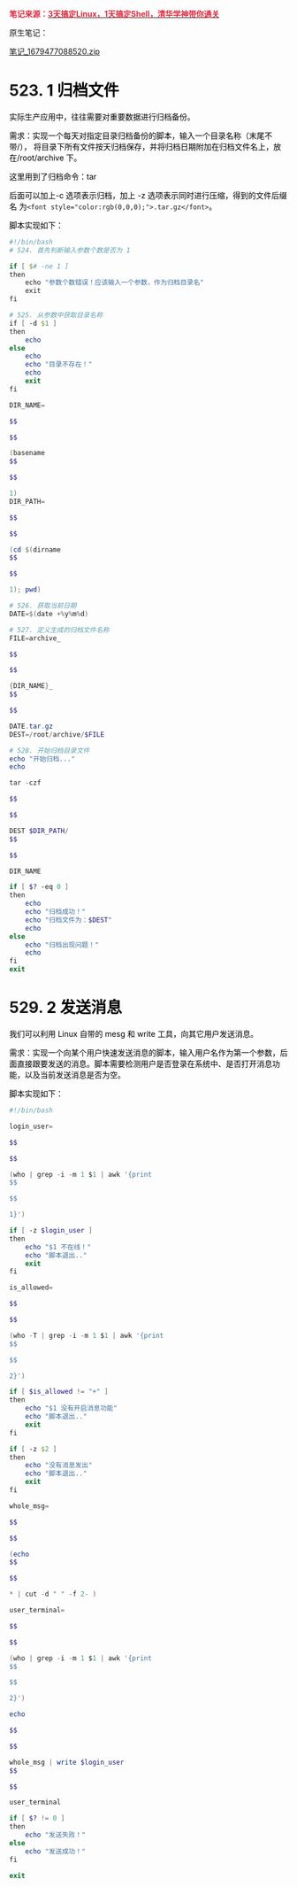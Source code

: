 **<font style="color:#DF2A3F;">笔记来源：</font>**[**<font style="color:#DF2A3F;">3天搞定Linux，1天搞定Shell，清华学神带你通关</font>**](https://www.bilibili.com/video/BV1WY4y1H7d3?p=9&vd_source=e8046ccbdc793e09a75eb61fe8e84a30)

 原生笔记：

[笔记_1679477088520.zip](https://www.yuque.com/attachments/yuque/0/2023/zip/22334924/1690693960113-7b48d8da-5102-45c1-afa7-3fb1c58a011b.zip)

# 523. <font style="color:rgb(0,0,0);">1 归档文件 </font>
<font style="color:rgb(0,0,0);">实际生产应用中，往往需要对重要数据进行归档备份。 </font>

<font style="color:rgb(0,0,0);">需求：实现一个每天对指定目录归档备份的脚本，输入一个目录名称（末尾不带/）， 将目录下所有文件按天归档保存，并将归档日期附加在归档文件名上，放在/root/archive 下。 </font>

<font style="color:rgb(0,0,0);">这里用到了归档命令：tar </font>

<font style="color:rgb(0,0,0);">后面可以加上-c 选项表示归档，加上 -z 选项表示同时进行压缩，得到的文件后缀名 为</font>`<font style="color:rgb(0,0,0);">.tar.gz</font>`<font style="color:rgb(0,0,0);">。 </font>

<font style="color:rgb(0,0,0);">脚本实现如下： </font>

```powershell
#!/bin/bash
# 524. 首先判断输入参数个数是否为 1

if [ $# -ne 1 ]
then
	echo "参数个数错误！应该输入一个参数，作为归档目录名"
	exit
fi

# 525. 从参数中获取目录名称
if [ -d $1 ]
then
	echo
else
	echo
	echo "目录不存在！"
	echo
	exit
fi

DIR_NAME=

$$

$$

(basename 
$$

$$

1)
DIR_PATH=

$$

$$

(cd $(dirname 
$$

$$

1); pwd)

# 526. 获取当前日期
DATE=$(date +%y%m%d)

# 527. 定义生成的归档文件名称
FILE=archive_

$$

$$

{DIR_NAME}_
$$

$$

DATE.tar.gz
DEST=/root/archive/$FILE

# 528. 开始归档目录文件
echo "开始归档..."
echo

tar -czf 

$$

$$

DEST $DIR_PATH/
$$

$$

DIR_NAME

if [ $? -eq 0 ]
then
 	echo
	echo "归档成功！"
	echo "归档文件为：$DEST"
	echo
else
 	echo "归档出现问题！"
	echo
fi
exit
```



# 529. <font style="color:rgb(0,0,0);">2 发送消息 </font>
<font style="color:rgb(0,0,0);">我们可以利用 </font><font style="color:rgb(0,0,0);">Linux </font><font style="color:rgb(0,0,0);">自带的 </font><font style="color:rgb(0,0,0);">mesg </font><font style="color:rgb(0,0,0);">和 </font><font style="color:rgb(0,0,0);">write </font><font style="color:rgb(0,0,0);">工具，向其它用户发送消息。 </font>

<font style="color:rgb(0,0,0);">需求：实现一个向某个用户快速发送消息的脚本，输入用户名作为第一个参数，后面直接跟要发送的消息。脚本需要检测用户是否登录在系统中、是否打开消息功能，以及当前发送消息是否为空。 </font>

<font style="color:rgb(0,0,0);">脚本实现如下：</font>

```powershell
#!/bin/bash

login_user=

$$

$$

(who | grep -i -m 1 $1 | awk '{print 
$$

$$

1}')

if [ -z $login_user ]
then
	echo "$1 不在线！"
	echo "脚本退出.."
	exit
fi

is_allowed=

$$

$$

(who -T | grep -i -m 1 $1 | awk '{print 
$$

$$

2}')

if [ $is_allowed != "+" ]
then
	echo "$1 没有开启消息功能"
	echo "脚本退出.."
	exit
fi

if [ -z $2 ]
then
	echo "没有消息发出"
	echo "脚本退出.."
	exit
fi

whole_msg=

$$

$$

(echo 
$$

$$

* | cut -d " " -f 2- )

user_terminal=

$$

$$

(who | grep -i -m 1 $1 | awk '{print 
$$

$$

2}')

echo 

$$

$$

whole_msg | write $login_user 
$$

$$

user_terminal

if [ $? != 0 ]
then
	echo "发送失败！"
else
	echo "发送成功！"
fi

exit
```

